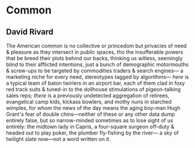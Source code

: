 # Common
## David Rivard
The American common is no collective or princedom
but privacies of need & pleasure as they intersect
in public spaces, tho the insufferable powers that be
breed their plots behind our backs, thinking us
witless, seemingly blind to their afflicted intentions,
just a bunch of demographic motormouths & screw-ups
to be targeted by commodities traders & search engines—
a marketing niche for every need, stereotypes
tagged by algorithms— _here_ is a typical team
of baton twirlers in an airport bar, each of them clad
in foxy red track suits & tuned-in to the dollhouse
stimulations of pigeon-talking sales reps; _there_
is a previously undetected aggregation of retirees,
evangelical camp kids, kickass bowlers,
and mothy nuns in starched wimples, for whom
the news of the day means the aging boy-man
Hugh Grant's fear of double chins—neither of
these or any other data dump entirely false,
but so narrow-minded sometimes as to lose sight
of us entirely: the midtown lady in Capris,
a four-square surgeon off-duty  & headed out
to play poker, the plumber fly-fishing by the river—
a sky of twilight slate now—not a word written on it.